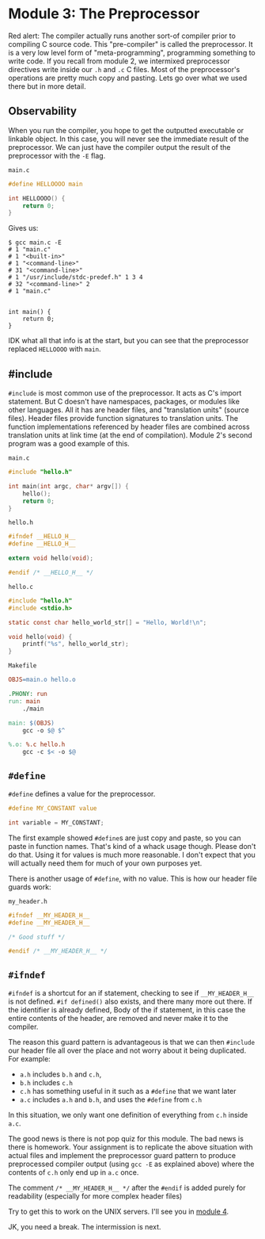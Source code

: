 # Module 3: The Preprocessor

Red alert: The compiler actually runs another sort-of compiler prior to compiling C source code. This "pre-compiler" is called the preprocessor. It is a very low level form of "meta-programming", programming something to write code. If you recall from module 2, we intermixed preprocessor directives write inside our `.h` and `.c` C files. Most of the preprocessor's operations are pretty much copy and pasting. Lets go over what we used there but in more detail.

## Observability

When you run the compiler, you hope to get the outputted executable or linkable object. In this case, you will never see the immediate result of the preprocessor. We can just have the compiler output the result of the preprocessor with the `-E` flag.

`main.c`

```c
#define HELLOOOO main

int HELLOOOO() {
    return 0;
}
```

Gives us:

    $ gcc main.c -E
    # 1 "main.c"
    # 1 "<built-in>"
    # 1 "<command-line>"
    # 31 "<command-line>"
    # 1 "/usr/include/stdc-predef.h" 1 3 4
    # 32 "<command-line>" 2
    # 1 "main.c"


    int main() {
        return 0;
    }

IDK what all that info is at the start, but you can see that the preprocessor replaced `HELLOOOO` with `main`.

## \#include

`#include` is most common use of the preprocessor. It acts as C's import statement. But C doesn't have namespaces, packages, or modules like other languages. All it has are header files, and "translation units" (source files). Header files provide function signatures to translation units. The function implementations referenced by header files are combined across translation units at link time (at the end of compilation). Module 2's second program was a good example of this.

`main.c`

```c
#include "hello.h"

int main(int argc, char* argv[]) {
    hello();
    return 0;
}
```

`hello.h`

```c
#ifndef __HELLO_H__
#define __HELLO_H__

extern void hello(void);

#endif /* __HELLO_H__ */
```

`hello.c`

```c
#include "hello.h"
#include <stdio.h>

static const char hello_world_str[] = "Hello, World!\n";

void hello(void) {
    printf("%s", hello_world_str);
}
```

`Makefile`

```makefile
OBJS=main.o hello.o

.PHONY: run
run: main
    ./main

main: $(OBJS)
    gcc -o $@ $^

%.o: %.c hello.h
    gcc -c $< -o $@
```

## `#define`

`#define` defines a value for the preprocessor.

```c
#define MY_CONSTANT value

int variable = MY_CONSTANT;
```

The first example showed `#define`s are just copy and paste, so you can paste in function names. That's kind of a whack usage though. Please don't do that. Using it for values is much more reasonable. I don't expect that you will actually need them for much of your own purposes yet.

There is another usage of `#define`, with no value. This is how our header file guards work:

`my_header.h`

```c
#ifndef __MY_HEADER_H__
#define __MY_HEADER_H__

/* Good stuff */

#endif /* __MY_HEADER_H__ */
```

## `#ifndef`

`#ifndef` is a shortcut for an if statement, checking to see if `__MY_HEADER_H__` is not defined. `#if defined()` also exists, and there many more out there. If the identifier is already defined, Body of the if statement, in this case the entire contents of the header, are removed and never make it to the compiler.

The reason this guard pattern is advantageous is that we can then `#include` our header file all over the place and not worry about it being duplicated. For example:

- `a.h` includes `b.h` and `c.h`,
- `b.h` includes `c.h`
- `c.h` has something useful in it such as a `#define` that we want later
- `a.c` includes `a.h` and `b.h`, and uses the `#define` from `c.h`

In this situation, we only want one definition of everything from `c.h` inside `a.c`.

The good news is there is not pop quiz for this module. The bad news is there is homework. Your assignment is to replicate the above situation with actual files and implement the preprocessor guard pattern to produce preprocessed compiler output (using `gcc -E` as explained above) where the contents of `c.h` only end up in `a.c` once.

The comment `/* __MY_HEADER_H__ */` after the `#endif` is added purely for readability (especially for more complex header files)

Try to get this to work on the UNIX servers. I'll see you in [module 4](../intermission/README.md).

JK, you need a break. The intermission is next.
